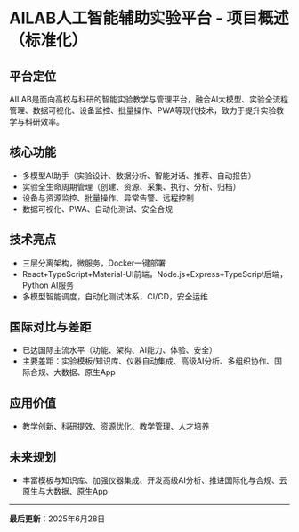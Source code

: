﻿# AILAB人工智能辅助实验平台 - 项目概述（标准化）

## 平台定位

AILAB是面向高校与科研的智能实验教学与管理平台，融合AI大模型、实验全流程管理、数据可视化、设备监控、批量操作、PWA等现代技术，致力于提升实验教学与科研效率。

## 核心功能
- 多模型AI助手（实验设计、数据分析、智能对话、推荐、自动报告）
- 实验全生命周期管理（创建、资源、采集、执行、分析、归档）
- 设备与资源监控、批量操作、异常告警、远程控制
- 数据可视化、PWA、自动化测试、安全合规

## 技术亮点
- 三层分离架构，微服务，Docker一键部署
- React+TypeScript+Material-UI前端，Node.js+Express+TypeScript后端，Python AI服务
- 多模型智能调度，自动化测试体系，CI/CD，安全运维

## 国际对比与差距
- 已达国际主流水平（功能、架构、AI能力、体验、安全）
- 主要差距：实验模板/知识库、仪器自动集成、高级AI分析、多组织协作、国际合规、大数据、原生App

## 应用价值
- 教学创新、科研提效、资源优化、教学管理、人才培养

## 未来规划
- 丰富模板与知识库、加强仪器集成、开发高级AI分析、推进国际化与合规、云原生与大数据、原生App

---

**最后更新**：2025年6月28日

